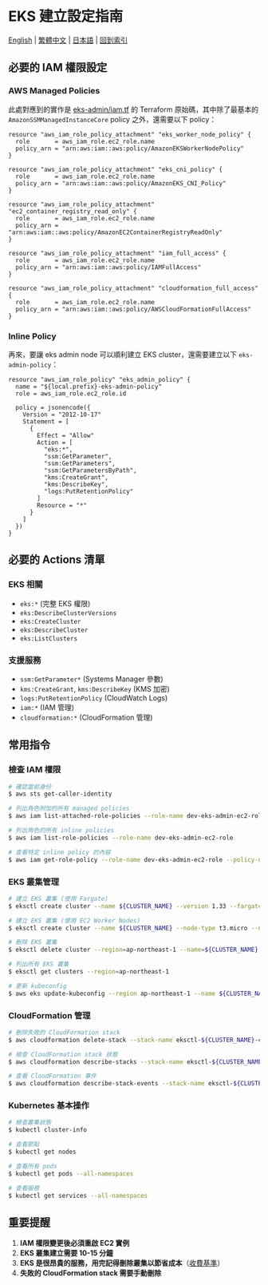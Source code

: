 # EKS 建立設定指南

[English](../en/36_eks_cluster_setup.md) | [繁體中文](../zh-tw/36_eks_cluster_setup.md) | [日本語](../ja/36_eks_cluster_setup.md) | [回到索引](../README.md)

## 必要的 IAM 權限設定

### AWS Managed Policies
此處對應到的實作是 [eks-admin/iam.tf](https://github.com/nekowanderer/nebuletta/blob/main/terraform/modules/compute/ec2/public/eks-admin/iam.tf) 的 Terraform 原始碼，其中除了最基本的 `AmazonSSMManagedInstanceCore` policy 之外，還需要以下 policy：
```hcl
resource "aws_iam_role_policy_attachment" "eks_worker_node_policy" {
  role       = aws_iam_role.ec2_role.name
  policy_arn = "arn:aws:iam::aws:policy/AmazonEKSWorkerNodePolicy"
}

resource "aws_iam_role_policy_attachment" "eks_cni_policy" {
  role       = aws_iam_role.ec2_role.name
  policy_arn = "arn:aws:iam::aws:policy/AmazonEKS_CNI_Policy"
}

resource "aws_iam_role_policy_attachment" "ec2_container_registry_read_only" {
  role       = aws_iam_role.ec2_role.name
  policy_arn = "arn:aws:iam::aws:policy/AmazonEC2ContainerRegistryReadOnly"
}

resource "aws_iam_role_policy_attachment" "iam_full_access" {
  role       = aws_iam_role.ec2_role.name
  policy_arn = "arn:aws:iam::aws:policy/IAMFullAccess"
}

resource "aws_iam_role_policy_attachment" "cloudformation_full_access" {
  role       = aws_iam_role.ec2_role.name
  policy_arn = "arn:aws:iam::aws:policy/AWSCloudFormationFullAccess"
}
```

### Inline Policy
再來，要讓 eks admin node 可以順利建立 EKS cluster，還需要建立以下 `eks-admin-policy`：
```hcl
resource "aws_iam_role_policy" "eks_admin_policy" {
  name = "${local.prefix}-eks-admin-policy"
  role = aws_iam_role.ec2_role.id

  policy = jsonencode({
    Version = "2012-10-17"
    Statement = [
      {
        Effect = "Allow"
        Action = [
          "eks:*",
          "ssm:GetParameter",
          "ssm:GetParameters",
          "ssm:GetParametersByPath",
          "kms:CreateGrant",
          "kms:DescribeKey",
          "logs:PutRetentionPolicy"
        ]
        Resource = "*"
      }
    ]
  })
}
```

## 必要的 Actions 清單

### EKS 相關
- `eks:*` (完整 EKS 權限)
- `eks:DescribeClusterVersions`
- `eks:CreateCluster`
- `eks:DescribeCluster`
- `eks:ListClusters`

### 支援服務
- `ssm:GetParameter*` (Systems Manager 參數)
- `kms:CreateGrant`, `kms:DescribeKey` (KMS 加密)
- `logs:PutRetentionPolicy` (CloudWatch Logs)
- `iam:*` (IAM 管理)
- `cloudformation:*` (CloudFormation 管理)

## 常用指令

### 檢查 IAM 權限
```bash
# 確認當前身份
$ aws sts get-caller-identity

# 列出角色附加的所有 managed policies
$ aws iam list-attached-role-policies --role-name dev-eks-admin-ec2-role

# 列出角色的所有 inline policies
$ aws iam list-role-policies --role-name dev-eks-admin-ec2-role

# 查看特定 inline policy 的內容
$ aws iam get-role-policy --role-name dev-eks-admin-ec2-role --policy-name dev-eks-admin-ec2-eks-admin-policy
```

### EKS 叢集管理
```bash
# 建立 EKS 叢集 (使用 Fargate)
$ eksctl create cluster --name ${CLUSTER_NAME} --version 1.33 --fargate

# 建立 EKS 叢集 (使用 EC2 Worker Nodes)
$ eksctl create cluster --name ${CLUSTER_NAME} --node-type t3.micro --nodes 1

# 刪除 EKS 叢集
$ eksctl delete cluster --region=ap-northeast-1 --name=${CLUSTER_NAME}

# 列出所有 EKS 叢集
$ eksctl get clusters --region=ap-northeast-1

# 更新 kubeconfig
$ aws eks update-kubeconfig --region ap-northeast-1 --name ${CLUSTER_NAME}
```

### CloudFormation 管理
```bash
# 刪除失敗的 CloudFormation stack
$ aws cloudformation delete-stack --stack-name eksctl-${CLUSTER_NAME}-cluster --region ap-northeast-1

# 檢查 CloudFormation stack 狀態
$ aws cloudformation describe-stacks --stack-name eksctl-${CLUSTER_NAME}-cluster --region ap-northeast-1

# 查看 CloudFormation 事件
$ aws cloudformation describe-stack-events --stack-name eksctl-${CLUSTER_NAME}-cluster --region ap-northeast-1
```

### Kubernetes 基本操作
```bash
# 檢查叢集狀態
$ kubectl cluster-info

# 查看節點
$ kubectl get nodes

# 查看所有 pods
$ kubectl get pods --all-namespaces

# 查看服務
$ kubectl get services --all-namespaces
```

## 重要提醒
1. **IAM 權限變更後必須重啟 EC2 實例**
2. **EKS 叢集建立需要 10-15 分鐘**
3. **EKS 是很昂貴的服務，用完記得刪除叢集以節省成本**（[收費基準](https://aws.amazon.com/eks/pricing/)）
4. **失敗的 CloudFormation stack 需要手動刪除**
